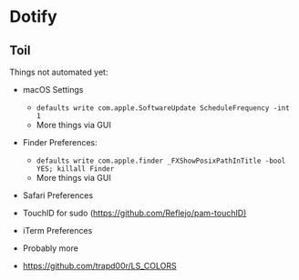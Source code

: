 # Dotify

## Toil

Things not automated yet:

- macOS Settings
  - `defaults write com.apple.SoftwareUpdate ScheduleFrequency -int 1`
  - More things via GUI

- Finder Preferences:
  - `defaults write com.apple.finder _FXShowPosixPathInTitle -bool YES; killall Finder`
  - More things via GUI

- Safari Preferences

- TouchID for sudo (<https://github.com/Reflejo/pam-touchID)>

- iTerm Preferences

- Probably more

- https://github.com/trapd00r/LS_COLORS
